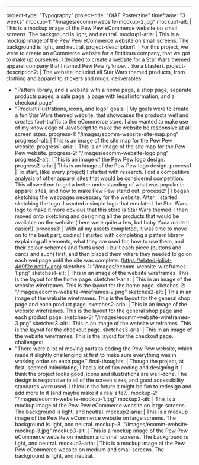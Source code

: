 ---
project-type: "Typography"
project-title: "OIAF Posterzine"
timeframe: "3 weeks"
mockup-1: "/images/ecomm-website-mockup-2.jpg"
mockup1-alt: |
  This is a mockup image of the Pew Pew eCommerce website on small screens. The background is light, and neutral.
mockup1-aria: |
  This is a mockup image of the Pew Pew eCommerce website on small screens. The background is light, and neutral.
project-description1: |
  For this project, we were to create an eCommerce website for a fictitious company, that we got to make up ourselves. I decided to create a website for a Star Wars themed apparel company that I named Pew Pew (y’know… like a blaster).
project-description2: |
  The website included all Star Wars themed products, from clothing and apparel to stickers and mugs.
deliverables:
  - "Pattern library, and a website with a home page, a shop page, separate products pages, a sale page, a page with legal information, and a checkout page"
  - "Product illustrations, icons, and logo"
goals: |
  My goals were to create a fun Star Wars themed website, that showcases the products well and creates foot-traffic to the eCommerce store. I also wanted to make use of my knowledge of JavaScript to make the website be responsive at all screen sizes.
progress-1: "/images/ecomm-website-site-map.png"
progress1-alt: |
  This is an image of the site map for the Pew Pew website.
progress1-aria: |
  This is an image of the site map for the Pew Pew website.
progress-2: "/images/ecomm-website-logo.png"
progress2-alt: |
  This is an image of the Pew Pew logo design.
progress2-aria: |
  This is an image of the Pew Pew logo design.
process1: |
  To start, (like every project) I started with research. I did a competitive analysis of other apparel sites that would be considered competition. This allowed me to get a better understanding of what was popular in apparel sites, and how to make Pew Pew stand out.
process2: |
  I began sketching the webpages necessary for the website. After, I started sketching the logo. I wanted a simple logo that emulated the Star Wars logo to make it more obvious that this store is Star Wars themed. I then moved onto sketching and designing all the products that would be available on the website (there were quite a few, but baby Yoda made it easier!).
process3: |
  With all my assets completed, it was time to move on to the best part; coding! I started with completing a pattern library explaining all elements, what they are used for, how to use them, and their colour schemes and fonts used. I built each piece (buttons and cards and such) first, and then placed them where they needed to go on each webpage until the site was complete.
  (https://elated-joliot-4d9f2c.netlify.app)
sketches-1: "/images/ecomm-website-wireframes-1.png"
sketches1-alt: |
  This in an image of the website wireframes. This is the layout for the home page.
sketches1-aria: |
  This in an image of the website wireframes. This is the layout for the home page.
sketches-2: "/images/ecomm-website-wireframes-2.png"
sketches2-alt: |
  This in an image of the website wireframes. This is the layout for the general shop page and each product page.
sketches2-aria: |
  This in an image of the website wireframes. This is the layout for the general shop page and each product page.
sketches-3: "/images/ecomm-website-wireframes-3.png"
sketches3-alt: |
  This in an image of the website wireframes. This is the layout for the checkout page.
sketches3-aria: |
  This in an image of the website wireframes. This is the layout for the checkout page.
challenges:
  - "There were a lot of moving parts to coding the Pew Pew website, which made it slightly challenging at first to make sure everything was in working order on each page."
final-thoughts: |
  Though the project, at first, seemed intimidating, I had a lot of fun coding and designing it. I think the project looks good, icons and illustrations are well-done. The design is responsive to all of the screen sizes, and good accessibility standards were used. I think in the future it might be fun to redesign and add more to it (and maybe make it a real site?).
mockup-2: "/images/ecomm-website-mockup-1.jpg"
mockup2-alt: |
  This is a mockup image of the Pew Pew eCommerce website on large screens. The background is light, and neutral.
mockup2-aria: |
  This is a mockup image of the Pew Pew eCommerce website on large screens. The background is light, and neutral.
mockup-3: "/images/ecomm-website-mockup-3.jpg"
mockup3-alt: |
  This is a mockup image of the Pew Pew eCommerce website on medium and small screens. The background is light, and neutral.
mockup3-aria: |
  This is a mockup image of the Pew Pew eCommerce website on medium and small screens. The background is light, and neutral.
